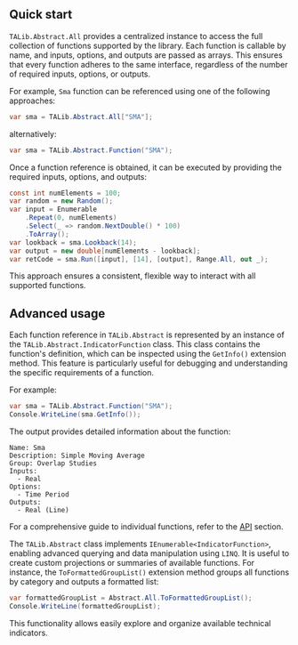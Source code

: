 ## Quick start

`TALib.Abstract.All` provides a centralized instance to access the full collection of functions supported by the library.
Each function is callable by name, and inputs, options, and outputs are passed as arrays.
This ensures that every function adheres to the same interface, regardless of the number of required inputs, options, or outputs.

For example, `Sma` function can be referenced using one of the following approaches:

```csharp
var sma = TALib.Abstract.All["SMA"];
```

alternatively:

```csharp
var sma = TALib.Abstract.Function("SMA");
```

Once a function reference is obtained, it can be executed by providing the required inputs, options, and outputs:

```csharp
const int numElements = 100;
var random = new Random();
var input = Enumerable
    .Repeat(0, numElements)
    .Select(_ => random.NextDouble() * 100)
    .ToArray();
var lookback = sma.Lookback(14);
var output = new double[numElements - lookback];
var retCode = sma.Run([input], [14], [output], Range.All, out _);
```
This approach ensures a consistent, flexible way to interact with all supported functions.

## Advanced usage

Each function reference in `TALib.Abstract` is represented by an instance of the `TALib.Abstract.IndicatorFunction` class.
This class contains the function's definition, which can be inspected using the `GetInfo()` extension method.
This feature is particularly useful for debugging and understanding the specific requirements of a function.

For example:
```csharp
var sma = TALib.Abstract.Function("SMA");
Console.WriteLine(sma.GetInfo());
```
The output provides detailed information about the function:
```text
Name: Sma
Description: Simple Moving Average
Group: Overlap Studies
Inputs:
  - Real
Options:
  - Time Period
Outputs:
  - Real (Line)
```

For a comprehensive guide to individual functions, refer to the [API](../api/TALib.html) section.

The `TALib.Abstract` class implements `IEnumerable<IndicatorFunction>`, enabling advanced querying and data manipulation using `LINQ`.
It is useful to create custom projections or summaries of available functions.
For instance, the `ToFormattedGroupList()` extension method groups all functions by category and outputs a formatted list:
```csharp
var formattedGroupList = Abstract.All.ToFormattedGroupList();
Console.WriteLine(formattedGroupList);
```
This functionality allows easily explore and organize available technical indicators.
